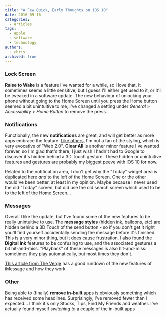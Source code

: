 ```yaml
---
title: "A Few Quick, Early Thoughts on iOS 10"
date: 2016-09-16
categories:
  - articles
tags:
  - apple
  - software
  - technology
authors:
  - chris
archived: true
---
```


### Lock Screen

**Raise to Wake** is a feature I've wanted for a while, so I love that. It sometimes seems a little sensitive, but I guess I'll either get used to it, or it'll be tweaked in a software update. The new behaviour of unlocking your phone without going to the Home Screen until you press the Home button seemed a bit unintuitive to me, I've changed a setting under _General_ > _Accessibility_ > *Home Button* to remove the press.

### Notifications

Functionally, the new **notifications** are great, and will get better as more apps embrace the feature. [Like others](https://twitter.com/johnwards/status/776030913541070849), I'm not a fan of the styling, which is very evocative of "Web 2.0". **Clear All** is another minor feature I've wanted forever, so I'm glad that's there; I just wish I hadn't had to Google to discover it's hidden behind a 3D Touch gesture. These hidden or unintuitive features and gestures are probably my biggest peeve with iOS 10 for now.

Related to the notification area, I don't get why the "Today" widget area is duplicated here _and_ to the left of the Home Screen. One or the other would've been better, at least in my opinion. Maybe because I never used the old "Today" screen, but did use the old search screen which used to be to the left of the Home Screen…

### Messages

Overall I like the update, but I've found some of the new features to be really unintuitive to use. The **message styles** (hidden ink, balloons, etc) are hidden behind a 3D Touch of the send button - so if you don't get it right you'll find yourself accidentally sending the message before it's finished. This is a very minor thing, but it does cause frustration. I also found the **Digital Ink** features to be confusing to use, and the associated gestures a bit hit-and-miss. "Playback" of these messages is also hit-and-miss: sometimes they play automatically, but most times they don't.

[This article from The Verge](http://www.theverge.com/tldr/2016/9/14/12914758/imessage-ios-10-update-apps-stickers-effects-how-to) has a good rundown of the new features of iMessage and how they work.

### Other

Being able to (finally) **remove in-built** apps is obviously something which has received some headlines. Surprisingly, I've removed fewer than I expected… I think it's only Stocks, Tips, Find My Friends and weather. I've actually found myself _switching to_ a couple of the in-built apps
